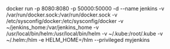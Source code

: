 docker run -p 8080:8080 -p 50000:50000 -d --name jenkins -v /var/run/docker.sock:/var/run/docker.sock  -v /etc/sysconfig/docker:/etc/sysconfig/docker -v ~/jenkins_home:/var/jenkins_home -v /usr/local/bin/helm:/usr/local/bin/helm  -v ~/.kube:/root/.kube  -v ~/.helm:/hlm -e HELM_HOME=/hlm --privileged  myjenkins